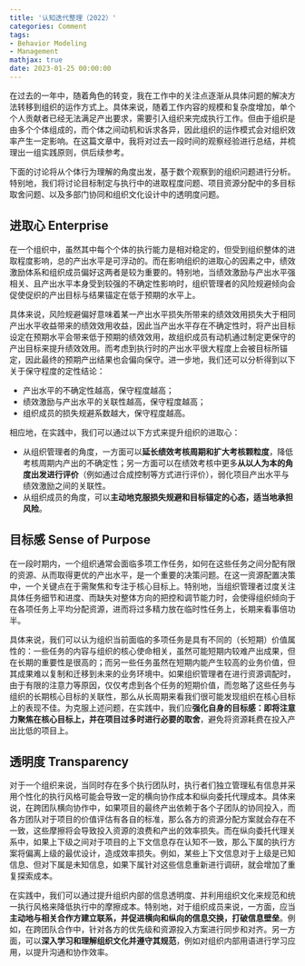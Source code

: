 ```yaml
---
title: '认知迭代整理（2022）'
categories: Comment
tags:
- Behavior Modeling
- Management
mathjax: true
date: 2023-01-25 00:00:00
---
```


在过去的一年中，随着角色的转变，我在工作中的关注点逐渐从具体问题的解决方法转移到组织的运作方式上。具体来说，随着工作内容的规模和复杂度增加，单个个人贡献者已经无法满足产出要求，需要引入组织来完成执行工作。但由于组织是由多个个体组成的，而个体之间动机和诉求各异，因此组织的运作模式会对组织效率产生一定影响。在这篇文章中，我将对过去一段时间的观察经验进行总结，并梳理出一组实践原则，供后续参考。

下面的讨论将从个体行为理解的角度出发，基于数个观察到的组织问题进行分析。特别地，我们将讨论目标制定与执行中的进取程度问题、项目资源分配中的多目标取舍问题、以及多部门协同和组织文化设计中的透明度问题。

<!--more-->

## 进取心 Enterprise

在一个组织中，虽然其中每个个体的执行能力是相对稳定的，但受到组织整体的进取程度影响，总的产出水平是可浮动的。而在影响组织的进取心的因素之中，绩效激励体系和组织成员偏好这两者是较为重要的。特别地，当绩效激励与产出水平强相关、且产出水平本身受到较强的不确定性影响时，组织管理者的风险规避倾向会促使促织的产出目标与结果锚定在低于预期的水平上。

具体来说，风险规避偏好意味着某一产出水平损失所带来的绩效效用损失大于相同产出水平收益带来的绩效效用收益，因此当产出水平存在不确定性时，将产出目标设定在预期水平会带来低于预期的绩效效用，故组织成员有动机通过制定更保守的产出目标来提升绩效效用。而考虑到执行时的产出水平很大程度上会被目标所锚定，因此最终的预期产出结果也会偏向保守。进一步地，我们还可以分析得到以下关于保守程度的定性结论：

* 产出水平的不确定性越高，保守程度越高；
* 绩效激励与产出水平的关联性越高，保守程度越高；
* 组织成员的损失规避系数越大，保守程度越高。

相应地，在实践中，我们可以通过以下方式来提升组织的进取心：

* 从组织管理者的角度，一方面可以**延长绩效考核周期和扩大考核颗粒度**，降低考核周期内产出的不确定性；另一方面可以在绩效考核中更多**从以人为本的角度出发进行评价**（例如通过合成控制等方式进行评价），弱化项目产出水平与绩效激励之间的关联性。
* 从组织成员的角度，可以**主动地克服损失规避和目标锚定的心态，适当地承担风险**。

## 目标感 Sense of Purpose

在一段时期内，一个组织通常会面临多项工作任务，如何在这些任务之间分配有限的资源、从而取得更优的产出水平，是一个重要的决策问题。在这一资源配置决策中，一个关键点在于需聚焦和专注于核心目标上。特别地，当组织管理者过度关注具体任务细节和进度、而缺失对整体方向的把控和调节能力时，会使得组织倾向于在各项任务上平均分配资源，进而将过多精力放在临时性任务上，长期来看事倍功半。

具体来说，我们可以认为组织当前面临的多项任务是具有不同的（长短期）价值属性的：一些任务的内容与组织的核心使命相关，虽然可能短期内较难产出成果，但在长期的重要性是很高的；而另一些任务虽然在短期内能产生较高的业务价值，但其成果难以复制和迁移到未来的业务环境中。如果组织管理者在进行资源调配时，由于有限的注意力等原因，仅仅考虑到各个任务的短期价值，而忽略了这些任务与组织的长期核心目标的关联性，那么从长周期来看我们很可能发现组织在核心目标上的表现不佳。为克服上述问题，在实践中，我们应**强化自身的目标感：即将注意力聚焦在核心目标上，并在项目过多时进行必要的取舍**，避免将资源耗费在投入产出比低的项目上。

## 透明度 Transparency

对于一个组织来说，当同时存在多个执行团队时，执行者们独立管理私有信息并采用个性化的执行风格可能会导致一定的横向协作成本和纵向委托代理成本。具体来说，在跨团队横向协作中，如果项目的最终产出依赖于各个子团队的协同投入，而各方团队对于项目的价值评估有各自的标准，那么各方的资源分配方案就会存在不一致，这些摩擦将会导致投入资源的浪费和产出的效率损失。而在纵向委托代理关系中，如果上下级之间对于项目的上下文信息存在认知不一致，那么下属的执行方案将偏离上级的最优设计，造成效率损失。例如，某些上下文信息对于上级是已知信息、但对下属是未知信息，如果下属针对这些信息重新进行调研，就会增加了重复探索成本。

在实践中，我们可以通过提升组织内部的信息透明度、并利用组织文化来规范和统一执行风格来降低执行中的摩擦成本。特别地，对于组织成员来说，一方面，应当**主动地与相关合作方建立联系，并促进横向和纵向的信息交换，打破信息壁垒**。例如，在跨团队合作中，针对各方的优先级和资源投入方案进行同步和对齐。另一方面，可以**深入学习和理解组织文化并遵守其规范**，例如对组织内部用语进行学习应用，以提升沟通和协作效率。
